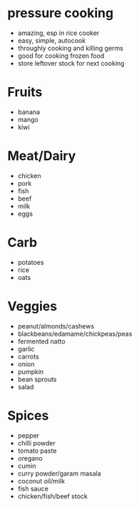 
# pressure cooking 
* amazing, esp in rice cooker
* easy, simple, autocook
* throughly cooking and killing germs
* good for cooking frozen food
* store leftover stock for next cooking

# Fruits
* banana
* mango
* kiwi

# Meat/Dairy
* chicken
* pork
* fish
* beef
* milk
* eggs

# Carb
* potatoes
* rice
* oats

# Veggies
* peanut/almonds/cashews
* blackbeans/edamame/chickpeas/peas
* fermented natto
* garlic
* carrots
* onion
* pumpkin
* bean sprouts
* salad

# Spices
* pepper
* chilli powder
* tomato paste
* oregano
* cumin
* curry powder/garam masala
* coconut oil/milk
* fish sauce
* chicken/fish/beef stock
